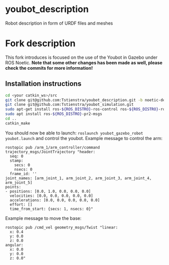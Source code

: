 youbot_description
==================

Robot description in form of URDF files and meshes

# Fork description
This fork introduces is focused on the use of the Youbot in Gazebo under ROS Noetic. **Note that some other changes has been made as well, please check the commits for more information!**
## Installation instructions
```bash
cd <your catkin_ws>/src
git clone git@github.com:Tstienstra/youbot_description.git -b noetic-devel
git clone git@github.com:Tstienstra/youbot_simulation.git
sudo apt-get install ros-${ROS_DISTRO}-ros-control ros-${ROS_DISTRO}-ros-controllers ros-${ROS_DISTRO}-gazebo-ros-control
sudo apt install ros-${ROS_DISTRO}-pr2-msgs
cd ..
catkin_make
```

You should now be able to launch: `roslaunch youbot_gazebo_robot youbot.launch` and control the youbot. Example message to control the arm:
```
rostopic pub /arm_1/arm_controller/command trajectory_msgs/JointTrajectory "header:
  seq: 0
  stamp:
    secs: 0
    nsecs: 0
  frame_id: ''
joint_names: [arm_joint_1, arm_joint_2, arm_joint_3, arm_joint_4, arm_joint_5]
points:
- positions: [0.0, 1.0, 0.0, 0.0, 0.0]
  velocities: [0.0, 0.0, 0.0, 0.0, 0.0]
  accelerations: [0.0, 0.0, 0.0, 0.0, 0.0]
  effort: []
  time_from_start: {secs: 1, nsecs: 0}"
```
Example message to move the base:
```
rostopic pub /cmd_vel geometry_msgs/Twist "linear:
  x: 0.4
  y: 0.0
  z: 0.0
angular:
  x: 0.0
  y: 0.0
  z: 0.0"
```
